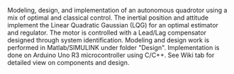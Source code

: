 Modeling, design, and implementation of an autonomous quadrotor using a mix of optimal and classical control. The inertial position and attitude implement the Linear Quadratic Gaussian (LQG) for an optimal estimator and regulator. The motor is controlled with a Lead/Lag compensator designed through system identification. Modeling and design work is performed in Matlab/SIMULINK under folder "Design". Implementation is done on Arduino Uno R3 microcontroller using C/C++. See Wiki tab for detailed view on components and design.
